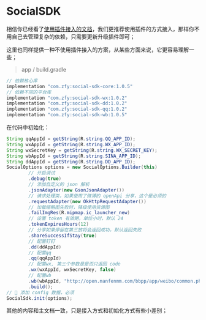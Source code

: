 # SocialSDK

相信你已经看了[使用插件接入的文档](https://github.com/chendongMarch/SocialSdkLibrary)，我们更推荐使用插件的方式接入，那样你不用自己去管理复杂的依赖，只需要更新升级插件即可；

这里也同样提供一种不使用插件接入的方案，从某些方面来说，它更容易理解一些；


> app / build.gradle

```gradle
// 依赖核心库
implementation "com.zfy:social-sdk-core:1.0.5"
// 依赖不同的平台库
implementation "com.zfy:social-sdk-wx:1.0.2"
implementation "com.zfy:social-sdk-dd:1.0.2"
implementation "com.zfy:social-sdk-qq:1.0.2"
implementation "com.zfy:social-sdk-wb:1.0.5"
```

在代码中初始化：

```java
String qqAppId = getString(R.string.QQ_APP_ID);
String wxAppId = getString(R.string.WX_APP_ID);
String wxSecretKey = getString(R.string.WX_SECRET_KEY);
String wbAppId = getString(R.string.SINA_APP_ID);
String ddAppId = getString(R.string.DD_APP_ID);
SocialOptions options = new SocialOptions.Builder(this)
        // 开启调试
        .debug(true)
        // 添加自定义的 json 解析
        .jsonAdapter(new GsonJsonAdapter())
        // 请求处理类，如果使用了微博的 openApi 分享，这个是必须的
        .requestAdapter(new OkHttpRequestAdapter())
        // 加载缩略图失败时，降级使用资源图
        .failImgRes(R.mipmap.ic_launcher_new)
        // 设置 token 有效期，单位小时，默认 24
        .tokenExpiresHours(12)
        // 分享如果停留在第三放将会返回成功，默认返回失败
        .shareSuccessIfStay(true)
        // 配置钉钉
        .dd(ddAppId)
        // 配置qq
        .qq(qqAppId)
        // 配置wx, 第三个参数是是否只返回 code
        .wx(wxAppId, wxSecretKey, false)
        // 配置wb
        .wb(wbAppId, "http://open.manfenmm.com/bbpp/app/weibo/common.php")
        .build();
// 👮 添加 config 数据，必须
SocialSdk.init(options);
```

其他的内容和主文档一致，只是接入方式和初始化方式有些小差别；